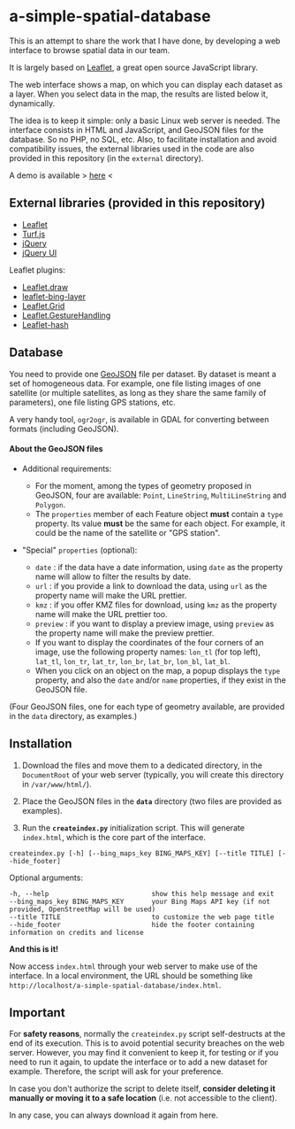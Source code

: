 # a-simple-spatial-database

This is an attempt to share the work that I have done, by developing a web interface to browse spatial data in our team.

It is largely based on [Leaflet](https://leafletjs.com), a great open source JavaScript library.

The web interface shows a map, on which you can display each dataset as a layer. When you select data in the map, the results are listed below it, dynamically.

The idea is to keep it simple: only a basic Linux web server is needed. The interface consists in HTML and JavaScript, and GeoJSON files for the database. So no PHP, no SQL, etc. Also, to facilitate installation and avoid compatibility issues, the external libraries used in the code are also provided in this repository (in the `external` directory).

A demo is available > [here](http://www.ipgp.fr/~delorme/a-simple-spatial-database) <

## External libraries (provided in this repository)

- [Leaflet](https://leafletjs.com)
- [Turf.js](http://turfjs.org)
- [jQuery](https://jquery.com)
- [jQuery UI](https://jqueryui.com)

Leaflet plugins:
- [Leaflet.draw](http://leaflet.github.io/Leaflet.draw/docs/leaflet-draw-latest.html)
- [leaflet-bing-layer](https://github.com/digidem/leaflet-bing-layer)
- [Leaflet.Grid](https://github.com/jieter/Leaflet.Grid)
- [Leaflet.GestureHandling](https://github.com/elmarquis/Leaflet.GestureHandling)
- [Leaflet-hash](https://github.com/mlevans/leaflet-hash)

## Database

You need to provide one [GeoJSON](https://geojson.org) file per dataset. By dataset is meant a set of homogeneous data. For example, one file listing images of one satellite (or multiple satellites, as long as they share the same family of parameters), one file listing GPS stations, etc.

A very handy tool, `ogr2ogr`, is available in GDAL for converting between formats (including GeoJSON).

#### About the GeoJSON files
- Additional requirements:
  - For the moment, among the types of geometry proposed in GeoJSON, four are available: `Point`, `LineString`, `MultiLineString` and `Polygon`.
  - The `properties` member of each Feature object **must** contain a `type` property. Its value **must** be the same for each object. For example, it could be the name of the satellite or "GPS station".

- "Special" `properties` (optional):
  - `date` : if the data have a date information, using `date` as the property name will allow to filter the results by date.
  - `url` : if you provide a link to download the data, using `url` as the property name will make the URL prettier.
  - `kmz` : if you offer KMZ files for download, using `kmz` as the property name will make the URL prettier too.
  - `preview` : if you want to display a preview image, using `preview` as the property name will make the preview prettier.
  - If you want to display the coordinates of the four corners of an image, use the following property names: `lon_tl` (for top left), `lat_tl`, `lon_tr`, `lat_tr`, `lon_br`, `lat_br`, `lon_bl`, `lat_bl`.
  - When you click on an object on the map, a popup displays the `type` property, and also the `date` and/or `name` properties, if they exist in the GeoJSON file.

(Four GeoJSON files, one for each type of geometry available, are provided in the `data` directory, as examples.)

## Installation

1) Download the files and move them to a dedicated directory, in the `DocumentRoot` of your web server (typically, you will create this directory in `/var/www/html/`).

2) Place the GeoJSON files in the **`data`** directory (two files are provided as examples).

3) Run the **`createindex.py`** initialization script. This will generate `index.html`, which is the core part of the interface.

```
createindex.py [-h] [--bing_maps_key BING_MAPS_KEY] [--title TITLE] [--hide_footer]
```
Optional arguments:
```
-h, --help                          show this help message and exit
--bing_maps_key BING_MAPS_KEY       your Bing Maps API key (if not provided, OpenStreetMap will be used)
--title TITLE                       to customize the web page title
--hide_footer                       hide the footer containing information on credits and license
```

**And this is it!**

Now access `index.html` through your web server to make use of the interface. In a local environment, the URL should be something like `http://localhost/a-simple-spatial-database/index.html`.

## Important

For **safety reasons**, normally the `createindex.py` script self-destructs at the end of its execution. This is to avoid potential security breaches on the web server. However, you may find it convenient to keep it, for testing or if you need to run it again, to update the interface or to add a new dataset for example. Therefore, the script will ask for your preference.

In case you don't authorize the script to delete itself, **consider deleting it manually or moving it to a safe location** (i.e. not accessible to the client).

In any case, you can always download it again from here.
